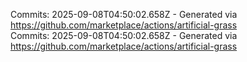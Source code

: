 Commits: 2025-09-08T04:50:02.658Z - Generated via https://github.com/marketplace/actions/artificial-grass
<br>
Commits: 2025-09-08T04:50:02.658Z - Generated via https://github.com/marketplace/actions/artificial-grass
<br>
